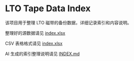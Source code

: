 # LTO Tape Data Index

该项目用于整理 LTO 磁带的备份数据，详细记录索引和内容说明。

整理好的源数据请见 [index.xlsx](https://github.com/ERR0RPR0MPT/Tape/blob/main/index.xlsx)

CSV 表格格式请见 [index.xlsx](https://github.com/ERR0RPR0MPT/Tape/blob/main/index.csv)

AI 生成的索引整理说明请见 [INDEX.md](https://github.com/ERR0RPR0MPT/Tape/blob/main/INDEX.md)
